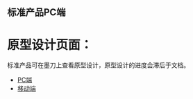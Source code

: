 标准产品PC端
---
# 原型设计页面：
标准产品可在墨刀上查看原型设计，原型设计的进度会滞后于文档。
* [PC端](https://modao.cc/app/c84a6a36ea22ad9ae314ca896fe5ec02504e9e6b?simulator_type=device&sticky)
* [移动端](https://modao.cc/app/c84a6a36ea22ad9ae314ca896fe5ec02504e9e6b?simulator_type=device&sticky)
